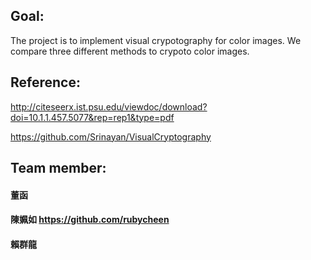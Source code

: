## Goal:

The project is to implement visual crypotography for color images.
We compare three different methods to crypoto color images.

## Reference:

http://citeseerx.ist.psu.edu/viewdoc/download?doi=10.1.1.457.5077&rep=rep1&type=pdf

https://github.com/Srinayan/VisualCryptography

## Team member:

#### 董函

#### 陳姵如 https://github.com/rubycheen

#### 賴群龍
